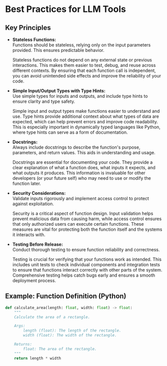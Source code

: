 # Best Practices for LLM Tools

## Key Principles

- **Stateless Functions:**  
  Functions should be stateless, relying only on the input parameters provided. This ensures predictable behavior.

  Stateless functions do not depend on any external state or previous interactions. This makes them easier to test, debug, and reuse across different contexts. By ensuring that each function call is independent, you can avoid unintended side effects and improve the reliability of your code.

- **Simple Input/Output Types with Type Hints:**  
  Use simple types for inputs and outputs, and include type hints to ensure clarity and type safety.

  Simple input and output types make functions easier to understand and use. Type hints provide additional context about what types of data are expected, which can help prevent errors and improve code readability. This is especially important in dynamically typed languages like Python, where type hints can serve as a form of documentation.

- **Docstrings:**  
  Always include docstrings to describe the function's purpose, parameters, and return values. This aids in understanding and usage.

  Docstrings are essential for documenting your code. They provide a clear explanation of what a function does, what inputs it expects, and what outputs it produces. This information is invaluable for other developers (or your future self) who may need to use or modify the function later.

- **Security Considerations:**  
  Validate inputs rigorously and implement access control to protect against exploitation.

  Security is a critical aspect of function design. Input validation helps prevent malicious data from causing harm, while access control ensures that only authorized users can execute certain functions. These measures are vital for protecting both the function itself and the systems it interacts with.

- **Testing Before Release:**  
  Conduct thorough testing to ensure function reliability and correctness.

  Testing is crucial for verifying that your functions work as intended. This includes unit tests to check individual components and integration tests to ensure that functions interact correctly with other parts of the system. Comprehensive testing helps catch bugs early and ensures a smooth deployment process.

## Example: Function Definition (Python)

```python
def calculate_area(length: float, width: float) -> float:
    """
    Calculate the area of a rectangle.

    Args:
        length (float): The length of the rectangle.
        width (float): The width of the rectangle.

    Returns:
        float: The area of the rectangle.
    """
    return length * width
```
